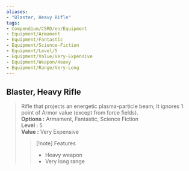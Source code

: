 ```yaml
---
aliases:
- "Blaster, Heavy Rifle"
tags:
- Compendium/CSRD/en/Equipment
- Equipment/Armament
- Equipment/Fantastic
- Equipment/Science-Fiction
- Equipment/Level/5
- Equipment/Value/Very-Expensive
- Equipment/Weapon/Heavy
- Equipment/Range/Very-Long
---
```


  
## Blaster, Heavy Rifle  
  
>Rifle that projects an energetic plasma-particle beam; It ignores 1 point of Armor value (except from force fields).  
> **Options :** Armament, Fantastic, Science Fiction  
> **Level :** 5  
> **Value :** Very Expensive  
>>[!note] Features  
>> - Heavy weapon  
>> - Very long range
